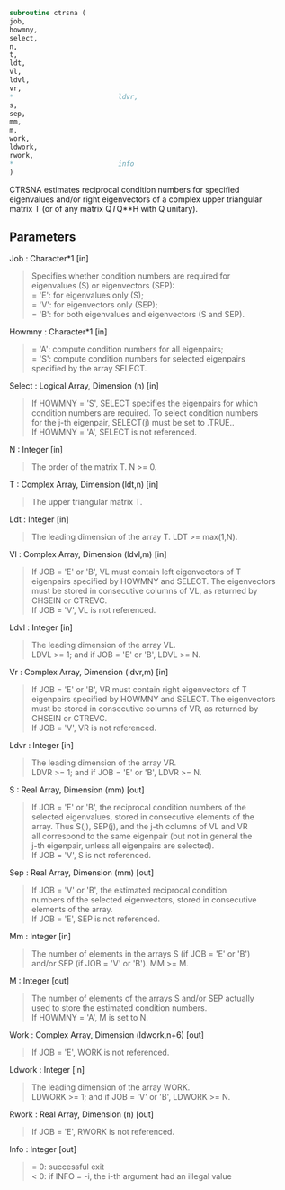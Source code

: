 ```fortran  
subroutine ctrsna (  
job,  
howmny,  
select,  
n,  
t,  
ldt,  
vl,  
ldvl,  
vr,  
*                          ldvr,  
s,  
sep,  
mm,  
m,  
work,  
ldwork,  
rwork,  
*                          info  
)  
```  
  
CTRSNA estimates reciprocal condition numbers for specified  
eigenvalues and/or right eigenvectors of a complex upper triangular  
matrix T (or of any matrix Q*T*Q**H with Q unitary).  
  
## Parameters  
Job : Character*1 [in]  
> Specifies whether condition numbers are required for  
> eigenvalues (S) or eigenvectors (SEP):  
> = 'E': for eigenvalues only (S);  
> = 'V': for eigenvectors only (SEP);  
> = 'B': for both eigenvalues and eigenvectors (S and SEP).  
  
Howmny : Character*1 [in]  
> = 'A': compute condition numbers for all eigenpairs;  
> = 'S': compute condition numbers for selected eigenpairs  
> specified by the array SELECT.  
  
Select : Logical Array, Dimension (n) [in]  
> If HOWMNY = 'S', SELECT specifies the eigenpairs for which  
> condition numbers are required. To select condition numbers  
> for the j-th eigenpair, SELECT(j) must be set to .TRUE..  
> If HOWMNY = 'A', SELECT is not referenced.  
  
N : Integer [in]  
> The order of the matrix T. N >= 0.  
  
T : Complex Array, Dimension (ldt,n) [in]  
> The upper triangular matrix T.  
  
Ldt : Integer [in]  
> The leading dimension of the array T. LDT >= max(1,N).  
  
Vl : Complex Array, Dimension (ldvl,m) [in]  
> If JOB = 'E' or 'B', VL must contain left eigenvectors of T  
> eigenpairs specified by HOWMNY and SELECT. The eigenvectors  
> must be stored in consecutive columns of VL, as returned by  
> CHSEIN or CTREVC.  
> If JOB = 'V', VL is not referenced.  
  
Ldvl : Integer [in]  
> The leading dimension of the array VL.  
> LDVL >= 1; and if JOB = 'E' or 'B', LDVL >= N.  
  
Vr : Complex Array, Dimension (ldvr,m) [in]  
> If JOB = 'E' or 'B', VR must contain right eigenvectors of T  
> eigenpairs specified by HOWMNY and SELECT. The eigenvectors  
> must be stored in consecutive columns of VR, as returned by  
> CHSEIN or CTREVC.  
> If JOB = 'V', VR is not referenced.  
  
Ldvr : Integer [in]  
> The leading dimension of the array VR.  
> LDVR >= 1; and if JOB = 'E' or 'B', LDVR >= N.  
  
S : Real Array, Dimension (mm) [out]  
> If JOB = 'E' or 'B', the reciprocal condition numbers of the  
> selected eigenvalues, stored in consecutive elements of the  
> array. Thus S(j), SEP(j), and the j-th columns of VL and VR  
> all correspond to the same eigenpair (but not in general the  
> j-th eigenpair, unless all eigenpairs are selected).  
> If JOB = 'V', S is not referenced.  
  
Sep : Real Array, Dimension (mm) [out]  
> If JOB = 'V' or 'B', the estimated reciprocal condition  
> numbers of the selected eigenvectors, stored in consecutive  
> elements of the array.  
> If JOB = 'E', SEP is not referenced.  
  
Mm : Integer [in]  
> The number of elements in the arrays S (if JOB = 'E' or 'B')  
> and/or SEP (if JOB = 'V' or 'B'). MM >= M.  
  
M : Integer [out]  
> The number of elements of the arrays S and/or SEP actually  
> used to store the estimated condition numbers.  
> If HOWMNY = 'A', M is set to N.  
  
Work : Complex Array, Dimension (ldwork,n+6) [out]  
> If JOB = 'E', WORK is not referenced.  
  
Ldwork : Integer [in]  
> The leading dimension of the array WORK.  
> LDWORK >= 1; and if JOB = 'V' or 'B', LDWORK >= N.  
  
Rwork : Real Array, Dimension (n) [out]  
> If JOB = 'E', RWORK is not referenced.  
  
Info : Integer [out]  
> = 0: successful exit  
> < 0: if INFO = -i, the i-th argument had an illegal value  
  
